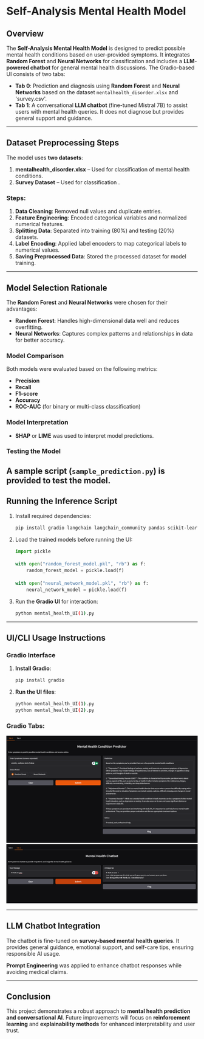 
# Self-Analysis Mental Health Model

## Overview
The **Self-Analysis Mental Health Model** is designed to predict possible mental health conditions based on user-provided symptoms. It integrates **Random Forest** and **Neural Networks** for classification and includes a **LLM-powered chatbot** for general mental health discussions. The Gradio-based UI consists of two tabs:

- **Tab 0**: Prediction and diagnosis using **Random Forest** and **Neural Networks** based on the dataset `mentalhealth_disorder.xlsx` and 'survey.csv'.
- **Tab 1**: A conversational **LLM chatbot** (fine-tuned Mistral 7B) to assist users with mental health queries. It does not diagnose but provides general support and guidance.

---

## Dataset Preprocessing Steps

The model uses **two datasets**:
1. **mentalhealth_disorder.xlsx** – Used for classification of mental health conditions.
2. **Survey Dataset** – Used for classification .

### Steps:
1. **Data Cleaning**: Removed null values and duplicate entries.
2. **Feature Engineering**: Encoded categorical variables and normalized numerical features.
3. **Splitting Data**: Separated into training (80%) and testing (20%) datasets.
4. **Label Encoding**: Applied label encoders to map categorical labels to numerical values.
5. **Saving Preprocessed Data**: Stored the processed dataset for model training.

---

## Model Selection Rationale

The **Random Forest** and **Neural Networks** were chosen for their advantages:
- **Random Forest**: Handles high-dimensional data well and reduces overfitting.
- **Neural Networks**: Captures complex patterns and relationships in data for better accuracy.

### Model Comparison
Both models were evaluated based on the following metrics:
- **Precision**
- **Recall**
- **F1-score**
- **Accuracy**
- **ROC-AUC** (for binary or multi-class classification)

### Model Interpretation
- **SHAP** or **LIME** was used to interpret model predictions.

### Testing the Model
A sample script (`sample_prediction.py`) is provided to test the model.
---

## Running the Inference Script

1. Install required dependencies:
   ```sh
   pip install gradio langchain langchain_community pandas scikit-learn
   ```

2. Load the trained models before running the UI:
   ```python
   import pickle
   
   with open("random_forest_model.pkl", "rb") as f:
       random_forest_model = pickle.load(f)
   
   with open("neural_network_model.pkl", "rb") as f:
       neural_network_model = pickle.load(f)
   ```

3. Run the **Gradio UI** for interaction:
   ```sh
   python mental_health_UI(1).py
   ```

---

## UI/CLI Usage Instructions

### **Gradio Interface**
1. **Install Gradio**:
   ```sh
   pip install gradio
   ```
2. **Run the UI files**:
   ```sh
   python mental_health_UI(1).py
   python mental_health_UI(2).py
   ```

### **Gradio Tabs:**
![Prediction Interface](Results/Screenshot%202025-02-07%20131918.png)
![Chatbot Interface](Results/Screenshot%202025-02-07%20131949.png)




---

## LLM Chatbot Integration
The chatbot is  fine-tuned on **survey-based mental health queries**. It provides general guidance, emotional support, and self-care tips, ensuring responsible AI usage.

**Prompt Engineering** was applied to enhance chatbot responses while avoiding medical claims.

---

## Conclusion
This project demonstrates a robust approach to **mental health prediction and conversational AI**. Future improvements will focus on **reinforcement learning** and **explainability methods** for enhanced interpretability and user trust.

